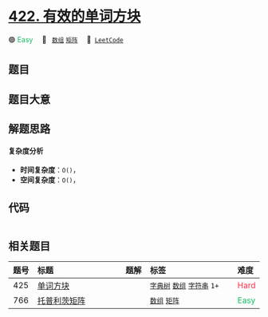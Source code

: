 # [422. 有效的单词方块](https://leetcode.com/problems/valid-word-square)

🟢 <font color=#15bd66>Easy</font>&emsp; 🔖&ensp; [`数组`](/leetcode-js/outline/tag/array.md) [`矩阵`](/leetcode-js/outline/tag/matrix.md)&emsp; 🔗&ensp;[`LeetCode`](https://leetcode.com/problems/valid-word-square)

## 题目




## 题目大意




## 解题思路

#### 复杂度分析

- **时间复杂度**：`O()`，
- **空间复杂度**：`O()`，

## 代码

```javascript

```

## 相关题目

<!-- prettier-ignore -->
| 题号 | 标题 | 题解 | 标签 | 难度 |
| :------: | :------ | :------: | :------ | :------ |
| 425 | [单词方块](https://leetcode.com/problems/word-squares) |  |  [`字典树`](/leetcode-js/outline/tag/trie.md) [`数组`](/leetcode-js/outline/tag/array.md) [`字符串`](/leetcode-js/outline/tag/string.md) `1+` | <font color=#ff334b>Hard</font> |
| 766 | [托普利茨矩阵](https://leetcode.com/problems/toeplitz-matrix) |  |  [`数组`](/leetcode-js/outline/tag/array.md) [`矩阵`](/leetcode-js/outline/tag/matrix.md) | <font color=#15bd66>Easy</font> |

<style>
.blue {
    background-color: #096dd9;
    padding: 0.25rem 0.5rem;
    margin: 0;
    font-size: 0.85em;
    border-radius: 3px;
    color: white;
    font-weight: 500;
}
table th:first-of-type { width: 10%; }
table th:nth-of-type(2) { width: 35%; }
table th:nth-of-type(3) { width: 10%; }
table th:nth-of-type(4) { width: 35%; }
table th:nth-of-type(5) { width: 10%; }
</style>
